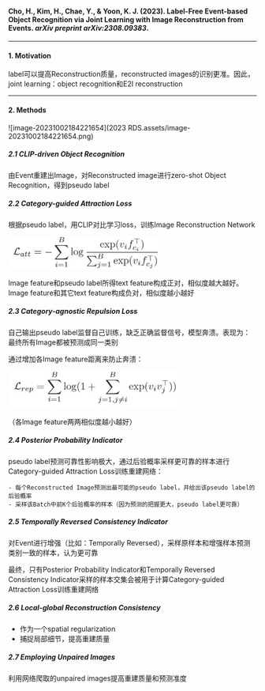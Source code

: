 #### Cho, H., Kim, H., Chae, Y., & Yoon, K. J. (2023). Label-Free Event-based Object Recognition via Joint Learning with Image Reconstruction from Events. *arXiv preprint arXiv:2308.09383*.

---

#### 1. Motivation

label可以提高Reconstruction质量，reconstructed images的识别更准。因此，joint learning：object recognition和E2I reconstruction



---

#### 2. Methods

![image-20231002184221654](2023 RDS.assets/image-20231002184221654.png)

##### 2.1 CLIP-driven Object Recognition

由Event重建出Image，对Reconstructed image进行zero-shot Object Recognition，得到pseudo label



##### 2.2 Category-guided Attraction Loss

根据pseudo label，用CLIP对比学习loss，训练Image Reconstruction Network

<img src="2023 RDS.assets/image-20231002184931033.png" alt="image-20231002184931033" style="zoom:67%;" />

Image feature和pseudo label所得text feature构成正对，相似度越大越好。Image feature和其它text feature构成负对，相似度越小越好



##### 2.3 Category-agnostic Repulsion Loss

自己输出pseudo label监督自己训练，缺乏正确监督信号，模型奔溃。表现为：最终所有Image都被预测成同一类别

通过增加各Image feature距离来防止奔溃：

<img src="2023 RDS.assets/image-20231002184832793.png" alt="image-20231002184832793" style="zoom:67%;" />

（各Image feature两两相似度越小越好）



##### 2.4 Posterior Probability Indicator

pseudo label预测可靠性影响极大，通过后验概率采样更可靠的样本进行Category-guided Attraction Loss训练重建网络：

	- 每个Reconstructed Image预测出最可能的pseudo label，并给出该pseudo label的后验概率
	- 采样该Batch中前K个后验概率的样本（因为预测的把握更大，pseudo label更可靠）



##### 2.5 Temporally Reversed Consistency Indicator

对Event进行增强（比如：Temporally Reversed），采样原样本和增强样本预测类别一致的样本，认为更可靠



最终，只有Posterior Probability Indicator和Temporally Reversed Consistency Indicator采样的样本交集会被用于计算Category-guided Attraction Loss训练重建网络



##### 2.6 Local-global Reconstruction Consistency

- 作为一个spatial regularization
- 捕捉局部细节，提高重建质量



##### 2.7 Employing Unpaired Images

利用网络爬取的unpaired images提高重建质量和预测准度

